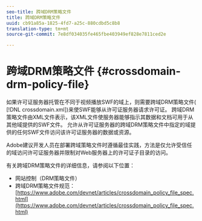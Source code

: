 ```yaml
---
seo-title: 跨域DRM策略文件
title: 跨域DRM策略文件
uuid: cb91a85a-1825-4fd7-a25c-880cdbd5c8b8
translation-type: tm+mt
source-git-commit: 7e8df034035fe465fbe403949ef828e7811ced2e

---
```



# 跨域DRM策略文件 {#crossdomain-drm-policy-file}

如果许可证服务器托管在不同于视频播放SWF的域上，则需要跨域DRM策略文件( [!DNL crossdomain.xml])来使SWF能够从许可证服务器请求许可证。 跨域DRM策略文件由XML文件表示，该XML文件使服务器能够指示其数据和文档可用于从其他域提供的SWF文件。 允许从许可证服务器的跨域DRM策略文件中指定的域提供的任何SWF文件访问该许可证服务器的数据或资源。

Adobe建议开发人员在部署跨域策略文件时遵循最佳实践，方法是仅允许受信任的域访问许可证服务器并限制对Web服务器上的许可证子目录的访问。

有关跨域DRM策略文件的详细信息，请参阅以下位置：

* 网站控制（DRM策略文件）
* 跨域DRM策略文件规范： [https://www.adobe.com/devnet/articles/crossdomain_policy_file_spec.html](https://www.adobe.com/devnet/articles/crossdomain_policy_file_spec.html)

